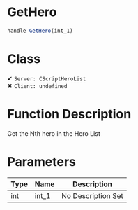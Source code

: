# GetHero
```js	
handle GetHero(int_1)
```
# Class
✔ `Server: CScriptHeroList`  
✖ `Client: undefined`  

# Function Description
Get the Nth hero in the Hero List
# Parameters
Type|Name|Description
--|--|--
int|int_1|No Description Set
